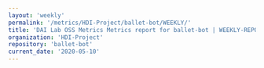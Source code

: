 ```yaml
---
layout: 'weekly'
permalink: '/metrics/HDI-Project/ballet-bot/WEEKLY/'
title: 'DAI Lab OSS Metrics Metrics report for ballet-bot | WEEKLY-REPORT-2020-05-10'
organization: 'HDI-Project'
repository: 'ballet-bot'
current_date: '2020-05-10'
---
```

